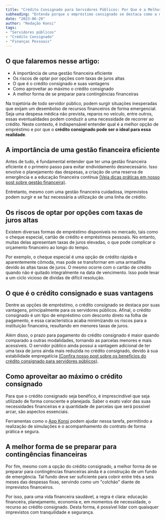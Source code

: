 ```yaml
---
title: "Crédito Consignado para Servidores Públicos: Por Que é a Melhor Opção para Contingências Financeiras"
subheading: "Entenda porque o empréstimo consignado se destaca como a melhor alternativa para servidores públicos diante de necessidades financeiras urgentes"
date: "2023-06-29"
author: "Redação Konsi"
tags:
- "Servidores públicos"
- "Crédito Consignado"
- "Finanças Pessoais"
---
```


## O que falaremos nesse artigo:
- A importância de uma gestão financeira eficiente
- Os riscos de optar por opções com taxas de juros altas
- O que é o crédito consignado e suas vantagens
- Como aproveitar ao máximo o crédito consignado
- A melhor forma de se preparar para contingências financeiras

Na trajetória de todo servidor público, podem surgir situações inesperadas que exijam um desembolso de recursos financeiros de forma emergencial. Seja uma despesa médica não prevista, reparos no veículo, entre outros, essas eventualidades podem conduzir a uma necessidade de recorrer ao crédito. Neste contexto, é indispensável entender qual é a melhor opção de empréstimo e por que o **crédito consignado pode ser o ideal para essa realidade**.

## A importância de uma gestão financeira eficiente

Antes de tudo, é fundamental entender que ter uma gestão financeira eficiente é o primeiro passo para evitar endividamento desnecessário. Isso envolve o planejamento das despesas, a criação de uma reserva de emergência e a educação financeira contínua [(Veja dicas práticas em nosso post sobre gestão financeira)](http://konsi.com.br/posts/gestao-financeira).

Entretanto, mesmo com uma gestão financeira cuidadosa, imprevistos podem surgir e se faz necessária a utilização de uma linha de crédito.

## Os riscos de optar por opções com taxas de juros altas

Existem diversas formas de empréstimo disponíveis no mercado, tais como o cheque especial, cartão de crédito e empréstimos pessoais. No entanto, muitas delas apresentam taxas de juros elevadas, o que pode complicar o orçamento financeiro ao longo do tempo.

Por exemplo, o cheque especial é uma opção de crédito rápida e aparentemente cômoda, mas pode se transformar em uma armadilha devido às altas taxas de juros. O mesmo ocorre com o cartão de crédito quando não é quitado integralmente na data de vencimento. Isso pode levar a um ciclo vicioso de dívidas de difícil resolução.

## O que é o crédito consignado e suas vantagens

Dentre as opções de empréstimo, o crédito consignado se destaca por suas vantagens, principalmente para os servidores públicos. Afinal, o crédito consignado é um tipo de empréstimo com desconto direto na folha de pagamento, e essa característica acaba minimizando os riscos para a instituição financeira, resultando em menores taxas de juros.

Além disso, o prazo para pagamento do crédito consignado é maior quando comparado a outras modalidades, tornando as parcelas menores e mais acessíveis. O servidor público ainda possui a vantagem adicional de ter uma taxa de juros ainda mais reduzida no crédito consignado, devido à sua estabilidade empregatícia [(Confira nosso post sobre os benefícios do crédito consignado para servidores públicos)](http://konsi.com.br/posts/beneficios-do-credito-consignado-servidores-publicos).

## Como aproveitar ao máximo o crédito consignado

Para que o crédito consignado seja benéfico, é imprescindível que seja utilizado de forma consciente e planejada. Saber o exato valor das suas necessidades financeiras e a quantidade de parcelas que será possível arcar, são aspectos essenciais.

Ferramentas como o [App Konsi](http://konsi.com.br/download) podem ajudar nessa tarefa, permitindo a realização de simulações e o acompanhamento do contrato de forma prática e segura.

## A melhor forma de se preparar para contingências financeiras

Por fim, mesmo com a opção do crédito consignado, a melhor forma de se preparar para contingências financeiras ainda é a construção de um fundo de emergência. Tal fundo deve ser suficiente para cobrir entre três a seis meses das despesas fixas, servindo como um "colchão" diante de imprevistos financeiros.

Por isso, para uma vida financeira saudável, a regra é clara: educação financeira, planejamento, economia e, em momentos de necessidade, o recurso ao crédito consignado. Desta forma, é possível lidar com quaisquer imprevistos com tranquilidade e segurança.